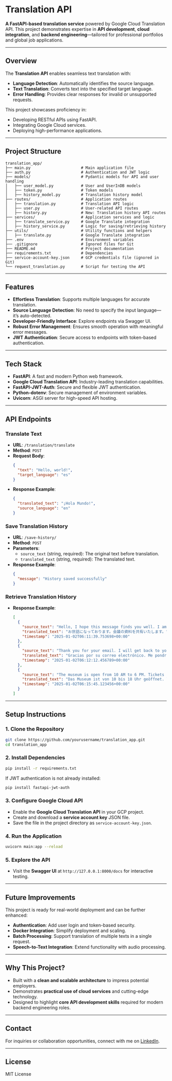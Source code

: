 
# Translation API

**A FastAPI-based translation service** powered by Google Cloud Translation API. This project demonstrates expertise in **API development**, **cloud integration**, and **backend engineering**—tailored for professional portfolios and global job applications.

---

## Overview

The **Translation API** enables seamless text translation with:
- **Language Detection**: Automatically identifies the source language.
- **Text Translation**: Converts text into the specified target language.
- **Error Handling**: Provides clear responses for invalid or unsupported requests.

This project showcases proficiency in:
- Developing RESTful APIs using FastAPI.
- Integrating Google Cloud services.
- Deploying high-performance applications.

---

## Project Structure

```
translation_app/
├── main.py                      # Main application file
├── auth.py                      # Authentication and JWT logic
├── models/                      # Pydantic models for API and user handling
│   ├── user_model.py            # User and UserInDB models
│   ├── token.py                 # Token models
│   ├── history_model.py         # Translation history model
├── routes/                      # Application routes
│   ├── translation.py           # Translation API logic
│   ├── user.py                  # User-related API routes
│   ├── history.py               # New: Translation history API routes
├── services/                    # Application services and logic
│   ├── translate_service.py     # Google Translate integration
│   ├── history_service.py       # Logic for saving/retrieving history
├── utils/                       # Utility functions and helpers
│   ├── translate.py             # Google Translate integration
├── .env                         # Environment variables
├── .gitignore                   # Ignored files for Git
├── README.md                    # Project documentation
├── requirements.txt             # Dependencies
├── service-account-key.json     # GCP credentials file (ignored in Git)
└── request_translation.py       # Script for testing the API
```

---

## Features

- **Effortless Translation**: Supports multiple languages for accurate translation.
- **Source Language Detection**: No need to specify the input language—it’s auto-detected.
- **Developer-Friendly Interface**: Explore endpoints via Swagger UI.
- **Robust Error Management**: Ensures smooth operation with meaningful error messages.
- **JWT Authentication**: Secure access to endpoints with token-based authentication.


---

## Tech Stack

- **FastAPI**: A fast and modern Python web framework.
- **Google Cloud Translation API**: Industry-leading translation capabilities.
- **FastAPI-JWT-Auth**: Secure and flexible JWT authentication.
- **Python-dotenv**: Secure management of environment variables.
- **Uvicorn**: ASGI server for high-speed API hosting.


---

## API Endpoints

### Translate Text
- **URL**: `/translation/translate`
- **Method**: `POST`
- **Request Body**:
  ```json
  {
    "text": "Hello, world!",
    "target_language": "es"
  }
  ```
- **Response Example**:
  ```json
  {
    "translated_text": "¡Hola Mundo!",
    "source_language": "en"
  }
  ```

### Save Translation History
- **URL**: `/save-history/`
- **Method**: `POST`
- **Parameters**:
  - `source_text` (string, required): The original text before translation.
  - `translated_text` (string, required): The translated text.
- **Response Example**:
  ```json
  {
    "message": "History saved successfully"
  }
  ```

### Retrieve Translation History
- **Response Example**:
  ```json
  [
    {
      "source_text": "Hello, I hope this message finds you well. I am sharing the meeting materials.",
      "translated_text": "お世話になっております。会議の資料を共有いたします。",
      "timestamp": "2025-01-02T06:11:39.753698+00:00"
    },
    {
      "source_text": "Thank you for your email. I will get back to you shortly.",
      "translated_text": "Gracias por su correo electrónico. Me pondré en contacto con usted en breve.",
      "timestamp": "2025-01-02T06:12:12.456789+00:00"
    },
    {
      "source_text": "The museum is open from 10 AM to 6 PM. Tickets can be purchased online.",
      "translated_text": "Das Museum ist von 10 bis 18 Uhr geöffnet. Tickets können online gekauft werden.",
      "timestamp": "2025-01-02T06:15:45.123456+00:00"
    }
  ]
  ```

---

## Setup Instructions

### 1. Clone the Repository
```bash
git clone https://github.com/yourusername/translation_app.git
cd translation_app
```

### 2. Install Dependencies
```bash
pip install -r requirements.txt
```
If JWT authentication is not already installed:
```bash
pip install fastapi-jwt-auth
```

### 3. Configure Google Cloud API
- Enable the **Google Cloud Translation API** in your GCP project.
- Create and download a **service account key** JSON file.
- Save the file in the project directory as `service-account-key.json`.

### 4. Run the Application
```bash
uvicorn main:app --reload
```

### 5. Explore the API
- Visit the **Swagger UI** at `http://127.0.0.1:8000/docs` for interactive testing.

---

## Future Improvements

This project is ready for real-world deployment and can be further enhanced:
- **Authentication**: Add user login and token-based security.
- **Docker Integration**: Simplify deployment and scaling.
- **Batch Processing**: Support translation of multiple texts in a single request.
- **Speech-to-Text Integration**: Extend functionality with audio processing.

---

## Why This Project?
- Built with a **clean and scalable architecture** to impress potential employers.
- Demonstrates **practical use of cloud services** and cutting-edge technology.
- Designed to highlight **core API development skills** required for modern backend engineering roles.

---

## Contact

For inquiries or collaboration opportunities, connect with me on [LinkedIn](https://www.linkedin.com/in/yuka-yamaguchi-214290342).

---

## License
MIT License

